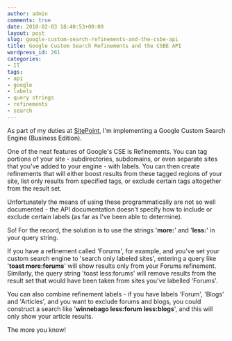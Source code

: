 ```yaml
---
author: admin
comments: true
date: 2010-02-03 18:40:53+00:00
layout: post
slug: google-custom-search-refinements-and-the-csbe-api
title: Google Custom Search Refinements and the CSBE API
wordpress_id: 261
categories:
- IT
tags:
- api
- google
- labels
- query strings
- refinements
- search
---
```


As part of my duties at [SitePoint](http://sitepoint.com), I'm implementing a Google Custom Search Engine (Business Edition).

One of the neat features of Google's CSE is Refinements. You can tag portions of your site - subdirectories, subdomains, or even separate sites that you've added to your engine - with labels. You can then create refinements that will either boost results from these tagged regions of your site, list only results from specified tags, or exclude certain tags altogether from the result set.

Unfortunately the means of using these programmatically are not so well documented - the API documentation doesn't specify how to include or exclude certain labels (as far as I've been able to determine).

So! For the record, the solution is to use the strings '**more:<label>**' and '**less:<label>**' in your query string.

<!-- more -->

If you have a refinement called 'Forums', for example, and you've set your custom search engine to 'search only labeled sites', entering a query like '**toast more:forums**' will show results only from your Forums refinement. Similarly, the query string 'toast less:forums' will remove results from the result set that would have been taken from sites you've labelled 'Forums'.

You can also combine refinement labels - if you have labels 'Forum', 'Blogs' and 'Articles', and you want to exclude forums and blogs, you could construct a search like '**winnebago less:forum less:blogs**', and this will only show your article results.

The more you know!

